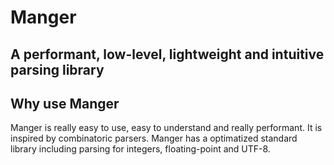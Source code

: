 # Manger

## A performant, low-level, lightweight and intuitive parsing library

## Why use Manger

Manger is really easy to use, easy to understand and really performant.
It is inspired by combinatoric parsers.
Manger has a optimatized standard library including parsing for integers,
floating-point and UTF-8.
